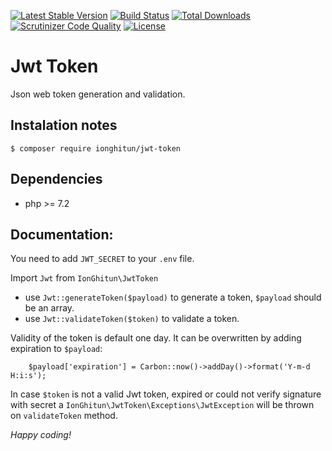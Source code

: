 [![Latest Stable Version](https://poser.pugx.org/ionghitun/jwt-token/v/stable)](https://packagist.org/packages/ionghitun/jwt-token)
[![Build Status](https://travis-ci.com/ionghitun/jwt-token.svg?branch=master)](https://travis-ci.com/ionghitun/jwt-token)
[![Total Downloads](https://poser.pugx.org/ionghitun/jwt-token/downloads)](https://packagist.org/packages/ionghitun/jwt-token)
[![Scrutinizer Code Quality](https://scrutinizer-ci.com/g/ionghitun/jwt-token/badges/quality-score.png?b=master)](https://scrutinizer-ci.com/g/ionghitun/jwt-token/?branch=master)
[![License](https://poser.pugx.org/ionghitun/jwt-token/license)](https://packagist.org/packages/ionghitun/jwt-token)

# Jwt Token

Json web token generation and validation.

## Instalation notes

`$ composer require ionghitun/jwt-token`

## Dependencies

- php >= 7.2

## Documentation:

You need to add `JWT_SECRET` to your `.env` file.

Import `Jwt` from `IonGhitun\JwtToken`

- use `Jwt::generateToken($payload)` to generate a token, `$payload` should be an array.
- use `Jwt::validateToken($token)` to validate a token.

Validity of the token is default one day.
It can be overwritten by adding expiration to `$payload`:

        $payload['expiration'] = Carbon::now()->addDay()->format('Y-m-d H:i:s');

In case `$token` is not a valid Jwt token, expired or could not verify signature with secret a `IonGhitun\JwtToken\Exceptions\JwtException` will be thrown on `validateToken` method.

_Happy coding!_
